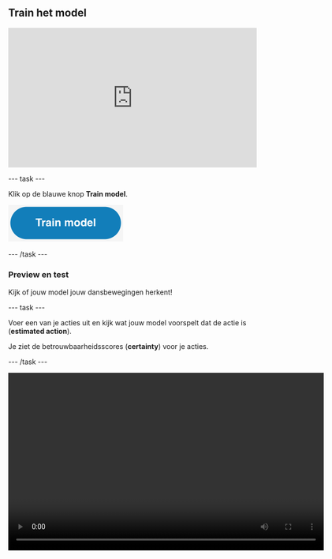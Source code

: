 ## Train het model

<html>
  <div style="position: relative; overflow: hidden; padding-top: 56.25%;">
    <iframe style="position: absolute; top: 0; left: 0; right: 0; width: 100%; height: 100%; border: none;" src="https://www.youtube.com/embed/2VC3gnPk3Zw?rel=0&cc_load_policy=1" allowfullscreen allow="accelerometer; autoplay; clipboard-write; encrypted-media; gyroscope; picture-in-picture; web-share"></iframe>
  </div>
</html>

\--- task ---

Klik op de blauwe knop **Train model**.

![De 'Train Model' knop.](images/train-model-button.png)

\--- /task ---

### Preview en test

Kijk of jouw model jouw dansbewegingen herkent!

\--- task ---

Voer een van je acties uit en kijk wat jouw model voorspelt dat de actie is (**estimated action**).

Je ziet de betrouwbaarheidsscores (**certainty**) voor je acties.

\--- /task ---

<video width="640" height="360" controls>
  <source src="images/discotest.mp4" type="video/mp4" alt="A screen recording showing the estimated action during testing with an overlay of a boy performing the dance move">
   
Je browser ondersteunt de video tag niet.
</video>
